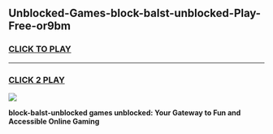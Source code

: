 
## Unblocked-Games-block-balst-unblocked-Play-Free-or9bm
<h3>
<a href="https://premium76.site?title=block-balst-unblocked&ref=18A1">CLICK TO PLAY</a></h3>
<hr>

<h3>
<a href="https://premium76.site?title=block-balst-unblocked&ref=18A1">CLICK 2 PLAY</a>
  
</h3>

<a href="https://premium76.site?title=block-balst-unblocked&ref=18A1"><img src="https://clearcache.store/games.png"></a>


**block-balst-unblocked games unblocked: Your Gateway to Fun and Accessible Online Gaming**
